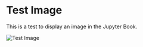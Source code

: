 # Test Image

This is a test to display an image in the Jupyter Book.

![Test Image](../images/test.jpeg)

